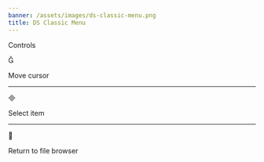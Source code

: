 ```yaml
---
banner: /assets/images/ds-classic-menu.png
title: DS Classic Menu
---
```


<div id="controls" class="section-title">Controls</div>
<div class="section-body">
	<div class="button-action-group">
		<p class="button-action button">&#xE006;</p>
		<p class="button-action-text">Move cursor</p>
	</div>
	<hr>
	<div class="button-action-group">
		<p class="button-action button">&#xE000;</p>
		<p class="button-action-text">Select item</p>
	</div>
	<hr>
	<div class="button-action-group">
		<p class="button-action button">&#xE001;</p>
		<p class="button-action-text">Return to file browser</p>
	</div>
</div>
